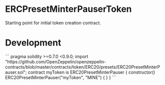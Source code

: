 # ERCPresetMinterPauserToken
Starting point for initial token creation contract.

# Development
<!--- myToken.sol full example logic --!>
```
    pragma solidity >=0.7.0 <0.9.0;
    import "https://github.com/OpenZeppelin/openzeppelin-contracts/blob/master/contracts/token/ERC20/presets/ERC20PresetMinterPauser.sol";
    contract myToken is ERC20PresetMinterPauser {
        constructor() ERC20PresetMinterPauser("myToken", "MINE") {
        }
    }
```
